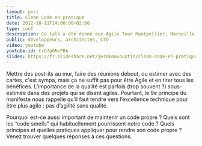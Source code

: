 ```yaml
---
layout: post
title: Clean Code en pratique
date: 2012-10-11T14:00:00+02:00
type: conf
description: Ce talk a été donné aux Agile Tour Montpellier, Marseille, Toulouse et Bordeaux, en 2012. Une de mes affluences les plus importantes, avec le souvenir d'un énorme troll sur le rugby, chez nos amis toulousains :p.
public: développeurs, architectes, CTO
video: youtube
youtube-id: CrG7pONvPBA
slides: https://fr.slideshare.net/jeromeavoustin/clean-code-en-pratique-14732075
---
```


Mettre des post-its au mur, faire des réunions debout, ou estimer avec des cartes, c'est sympa, mais ça ne suffit pas pour être Agile et en tirer tous les bénéfices. L’importance de la qualité est parfois (trop souvent ?) sous-estimée dans des projets qui se disent agiles. Pourtant, le 9e principe du manifeste nous rappelle qu’il faut tendre vers l’excellence technique pour être plus agile : pas d’agilité sans qualité.

Pourquoi est-ce aussi important de maintenir un code propre ? Quels sont les “code smells” qui habituellement pourrissent notre code ? Quels principes et quelles pratiques appliquer pour rendre son code propre ? Venez trouver quelques réponses à ces questions.
